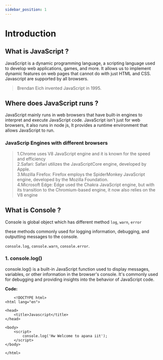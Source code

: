 ```yaml
---
sidebar_position: 1
---
```


# Introduction

## What is JavaScript ?
JavaScript is a dynamic programming language, a scripting language used to develop web applications, games, and more. It allows us to implement dynamic features on web pages that cannot do with just HTML and CSS. Javascript are supported by all browsers.

> Brendan Eich invented JavaScript in 1995.

## Where does JavaScript runs ?

JavaScript mainly runs in web browsers that have built-in engines to interpret and execute JavaScript code. JavaScript isn't just for web browsers, it also runs in node js, It provides a runtime environment that allows JavaScript to run.

### JavaScrip Engines with different browsers

> 1.Chrome uses V8 JavaScript engine and it is known for the speed and efficiency<br/>
> 2.Safari: Safari utilizes the JavaScriptCore engine, developed by Apple.<br/>
> 3.Mozilla Firefox: Firefox employs the SpiderMonkey JavaScript engine, developed by the Mozilla Foundation.<br/>
> 4.Microsoft Edge: Edge used the Chakra JavaScript engine, but with its transition to the Chromium-based engine, it now also relies on the V8 engine

## What is Console ?
Console is global object which has different method ```log```, ```warn```, ```error```

these methods commonly used for logging information, debugging, and outputting messages to the console.

```console.log```, ```console.warn```, ```console.error```.

### 1. console.log()

console.log() is a built-in JavaScript function used to display messages, variables, or other information in the browser's console. It's commonly used for debugging and providing insights into the behavior of JavaScript code.

<b>Code:</b>
```
    <!DOCTYPE html>
<html lang="en">

<head>
    <title>Javascript</title>
</head>

<body>
    <script>
        console.log('Hw Welcome to apana iit');
    </script>
</body>

</html>

```